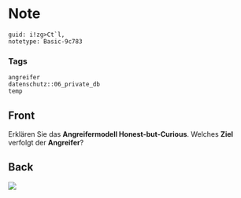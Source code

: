 # Note
```
guid: i!zg>Ct`l,
notetype: Basic-9c783
```

### Tags
```
angreifer
datenschutz::06_private_db
temp
```

## Front
Erklären Sie das <b>Angreifermodell Honest-but-Curious</b>. Welches
<b>Ziel</b> verfolgt der <b>Angreifer</b>?

## Back
<img src="paste-be09b8cbf8a436006cd7b09baadd2ead2a4912d3.jpg">
